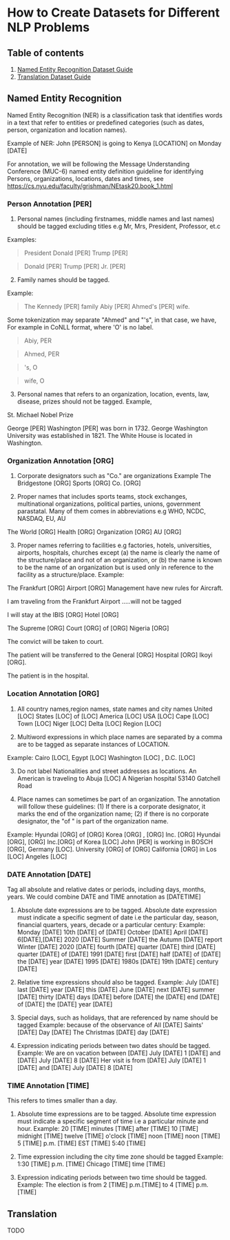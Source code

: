 # How to Create Datasets for Different NLP Problems

## Table of contents

1. [Named Entity Recognition Dataset Guide](#named-entity-recognition)
2. [Translation Dataset Guide](#Translation)


## Named Entity Recognition

Named Entity Recognition (NER) is a classification task that identifies words in a text that refer to entities or predefined categories (such as dates, person, organization and location names). 

Example of NER: John [PERSON] is going to Kenya [LOCATION] on Monday [DATE]

<use a diagram>

For annotation, we will be following the Message Understanding Conference (MUC-6) named entity definition guideline for identifying Persons, organizations, locations, dates and times, see https://cs.nyu.edu/faculty/grishman/NEtask20.book_1.html

### Person Annotation [PER]
1) Personal names (including firstnames, middle names and last names) should be tagged excluding titles e.g Mr, Mrs, President, Professor, et.c

Examples:

> President Donald [PER] Trump [PER]

> Donald [PER] Trump [PER] Jr. [PER]

2) Family names should be tagged.

Example:
 > The Kennedy [PER] family
 > Abiy [PER] Ahmed's [PER] wife. 

Some tokenization may separate "Ahmed" and "'s", in that case, we have, For example in CoNLL format, where 'O' is no label.

> Abiy, PER

> Ahmed, PER

> 's, O

> wife, O

3) Personal names that refers to an organization, location, events, law, disease, prizes should not be tagged. Example,

St. Michael
Nobel Prize

George [PER] Washington [PER] was born in 1732.
George Washington University was established in 1821.
The White House is located in Washington.


### Organization Annotation [ORG]
1) Corporate designators such as "Co." are organizations
Example
The Bridgestone [ORG] Sports [ORG] Co. [ORG]

2) Proper names that includes sports teams, stock exchanges, multinational organizations, political parties, unions, government parastatal. Many of them comes in abbreviations e.g WHO, NCDC, NASDAQ, EU, AU

The World [ORG] Health [ORG] Organization [ORG]
AU [ORG]

3) Proper names referring to facilities e.g factories, hotels, universities, airports, hospitals, churches except (a) the name is clearly the name of the structure/place and not of an organization, or (b) the name is known to be the name of an organization but is used only in reference to the facility as a structure/place. 
Example:

The Frankfurt [ORG] Airport [ORG] Management have new rules for Aircraft.

I am traveling from the Frankfurt Airport .....will not be tagged

I will stay at the IBIS [ORG] Hotel [ORG]

The Supreme [ORG] Court [ORG] of [ORG] Nigeria [ORG]

The convict will be taken to court.

The patient will be transferred to the General [ORG] Hospital [ORG] Ikoyi [ORG].

The patient is in the hospital.


### Location Annotation [ORG]

1) All country names,region names, state names and city names 
United [LOC] States [LOC] of [LOC] America [LOC]
USA [LOC]
Cape [LOC] Town [LOC]
Niger [LOC] Delta [LOC] Region [LOC]

2) Multiword expressions in which place names are separated by a comma are to be tagged as separate instances of LOCATION.

Example:
Cairo [LOC], Egypt [LOC]
Washington [LOC] , D.C. [LOC]

3) Do not label Nationalities and street addresses as locations.
 An American is traveling to Abuja [LOC]
 A Nigerian hospital
 53140 Gatchell Road

4) Place names can sometimes be part of an organization. The annotation will follow these guidelines: (1) If there is a corporate designator, it marks the end of the organization name; (2) if there is no corporate designator, the "of <place-name>" is part of the organization name.

Example:
Hyundai [ORG] of [ORG] Korea [ORG] , [ORG] Inc. [ORG]
Hyundai [ORG], [ORG] Inc.[ORG] of Korea [LOC]
John [PER] is working in BOSCH [ORG], Germany [LOC].
University [ORG] of [ORG] California [ORG] in Los [LOC] Angeles [LOC]



### DATE Annotation [DATE]
 Tag all absolute and relative dates or periods, including days, months, years. We could combine DATE and TIME annotation as [DATETIME]

1) Absolute date expressions are to be tagged. Absolute date expression must indicate a specific segment of date i.e the particular day, season, financial quarters, years, decade or a particular century:
Example:
Monday [DATE]
10th [DATE] of [DATE] October [DATE]
April [DATE] 6[DATE],[DATE] 2020 [DATE]
Summer [DATE]
the Autumn [DATE] report
Winter [DATE] 2020 [DATE]
fourth [DATE] quarter [DATE]
third [DATE] quarter [DATE] of [DATE] 1991 [DATE]
first [DATE] half [DATE] of [DATE] the [DATE] year [DATE]
1995 [DATE]
1980s [DATE] 
19th [DATE] century [DATE]

2) Relative time expressions should also be tagged.
Example:
July [DATE] last [DATE] year [DATE]
this [DATE] June [DATE]
next [DATE] summer [DATE]
thirty [DATE] days [DATE] before [DATE] the [DATE] end [DATE] of [DATE] the [DATE] year [DATE]

3) Special days, such as holidays, that are referenced by name should be tagged
Example:
because of the observance of All [DATE] Saints' [DATE] Day [DATE]
The Christmas [DATE] day [DATE]

4) Expression indicating periods between two dates should be tagged. 
Example:
We are on vacation between [DATE] July [DATE] 1 [DATE] and [DATE] July [DATE] 8 [DATE]
Her visit is from [DATE] July [DATE] 1 [DATE] and [DATE] July [DATE] 8 [DATE]


### TIME Annotation [TIME]
This refers to times smaller than a day.

1) Absolute time expressions are to be tagged. Absolute time expression must indicate a specific segment of time i.e a particular minute and hour. 
Example:
20 [TIME] minutes [TIME] after [TIME] 10 [TIME]
midnight [TIME] 
twelve [TIME]  o'clock [TIME]  noon [TIME] 
noon [TIME] 
5 [TIME] p.m. [TIME] EST [TIME]
5:40 [TIME]

2) Time expression including the city time zone should be tagged
Example:
1:30 [TIME] p.m. [TIME] Chicago [TIME] time [TIME]

3) Expression indicating periods between two time should be tagged. 
Example:
The election is from 2 [TIME] p.m.[TIME] to 4 [TIME] p.m. [TIME]


## Translation

TODO
